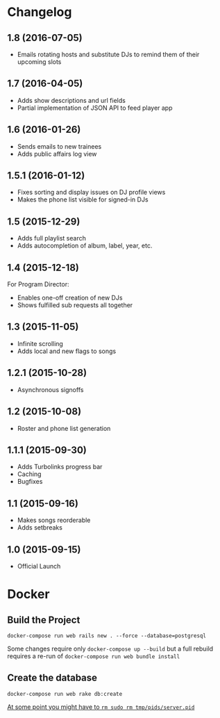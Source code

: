 # Changelog

## 1.8 (2016-07-05)

* Emails rotating hosts and substitute DJs to remind them of their upcoming
  slots

## 1.7 (2016-04-05)

* Adds show descriptions and url fields
* Partial implementation of JSON API to feed player app

## 1.6 (2016-01-26)

* Sends emails to new trainees
* Adds public affairs log view

## 1.5.1 (2016-01-12)

* Fixes sorting and display issues on DJ profile views
* Makes the phone list visible for signed-in DJs

## 1.5 (2015-12-29)

* Adds full playlist search
* Adds autocompletion of album, label, year, etc.

## 1.4 (2015-12-18)

For Program Director:

* Enables one-off creation of new DJs
* Shows fulfilled sub requests all together

## 1.3 (2015-11-05)

* Infinite scrolling
* Adds local and new flags to songs

## 1.2.1 (2015-10-28)

* Asynchronous signoffs

## 1.2 (2015-10-08)

* Roster and phone list generation

## 1.1.1 (2015-09-30)

* Adds Turbolinks progress bar
* Caching
* Bugfixes

## 1.1 (2015-09-16)

* Makes songs reorderable
* Adds setbreaks

## 1.0 (2015-09-15)

* Official Launch

# Docker

## Build the Project

`docker-compose run web rails new . --force --database=postgresql`

Some changes require only `docker-compose up --build` but a full rebuild requires
a re-run of `docker-compose run web bundle install`

## Create the database

`docker-compose run web rake db:create`

[At some point you might have to `rm sudo rm tmp/pids/server.pid`](https://stackoverflow.com/questions/35022428/rails-server-is-still-running-in-a-new-opened-docker-container)
